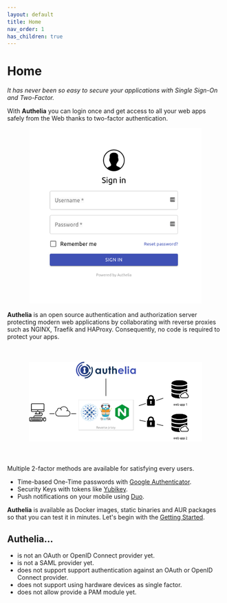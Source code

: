 ```yaml
---
layout: default
title: Home
nav_order: 1
has_children: true
---
```


# Home

*It has never been so easy to secure your applications with Single Sign-On
and Two-Factor.*


With **Authelia** you can login once and get access to all your web apps
safely from the Web thanks to two-factor authentication.

<p align="center">
  <img src="./images/1FA.png" width="400" />
</p>

**Authelia** is an open source authentication and authorization server
protecting modern web applications by collaborating with reverse proxies
such as NGINX, Traefik and HAProxy. Consequently, no code is required to
protect your apps.

<p align="center" style="margin:50px">
  <img src="./images/archi.png"/>
</p>

Multiple 2-factor methods are available for satisfying every users.

* Time-based One-Time passwords with [Google Authenticator].
* Security Keys with tokens like [Yubikey].
* Push notifications on your mobile using [Duo].

**Authelia** is available as Docker images, static binaries and AUR packages
so that you can test it in minutes. Let's begin with the
[Getting Started](./getting-started).


## Authelia...

* is not an OAuth or OpenID Connect provider yet.
* is not a SAML provider yet.
* does not support support authentication against an OAuth or OpenID Connect provider.
* does not support using hardware devices as single factor.
* does not allow provide a PAM module yet.


[Duo]: https://duo.com/
[Yubikey]: https://www.yubico.com/products/yubikey-hardware/yubikey4/
[Google Authenticator]: https://google-authenticator.com/